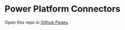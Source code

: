 # Power Platform Connectors
Open this repo in [Github Pages](https://jesusfer.github.io/ppconnectors/).
